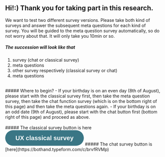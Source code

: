 ## Hi!:) Thank you for taking part in this research.  
We want to test two different survey versions. Please take both kind of surveys and answer the subsequent meta questions for each kind of survey. You will be guided to the meta question survey automatically, so do not worry about that. It will only take you 10min or so.
<br />
##### The succession will look like that
1. survey (chat or classical survey)
2. meta questions
3. other survey respectively (classical survey or chat)
4. meta questions 
<br />
##### Where to begin?
- If your birthday is on an even day (8th of August), please start with the classical survey first, then take the meta question survey, then take the chat function survey (which is on the bottom right of this page) and then take the meta questions again.   
- If your birthday is on an odd date (9th of August), please start with the chat button first (bottom right of this page) and proceed as above.
<br />
<br />
##### The classical survey button is here <a class="typeform-share button" href="https://form.typeform.com/to/SczGpFGi?typeform-medium=embed-snippet" data-mode="drawer_left" style="display:inline-block;text-decoration:none;background-color:#3A7685;color:white;cursor:pointer;font-family:Helvetica,Arial,sans-serif;font-size:20px;line-height:50px;text-align:center;margin:0;height:50px;padding:0px 33px;border-radius:25px;max-width:100%;white-space:nowrap;overflow:hidden;text-overflow:ellipsis;font-weight:bold;-webkit-font-smoothing:antialiased;-moz-osx-font-smoothing:grayscale;" target="_blank">UX classical survey </a> <script> (function() { var qs,js,q,s,d=document, gi=d.getElementById, ce=d.createElement, gt=d.getElementsByTagName, id="typef_orm_share", b="https://embed.typeform.com/"; if(!gi.call(d,id)){ js=ce.call(d,"script"); js.id=id; js.src=b+"embed.js"; q=gt.call(d,"script")[0]; q.parentNode.insertBefore(js,q) } })() </script>
##### The chat survey button is [here](https://bothand.typeform.com/c/brvfRVMp)







